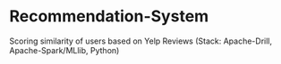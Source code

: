 # Recommendation-System
Scoring similarity of users based on Yelp Reviews (Stack: Apache-Drill, Apache-Spark/MLlib, Python)
